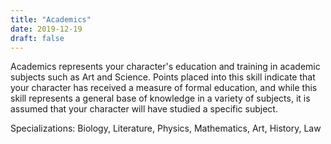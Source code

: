 ```yaml
---
title: "Academics"
date: 2019-12-19
draft: false
---
```


Academics represents your character's education and training in academic subjects such as Art and Science. Points placed into this skill indicate that your character has received a measure of formal education, and while this skill represents a general base of knowledge in a variety of subjects, it is assumed that your character will have studied a specific subject.

Specializations: Biology, Literature, Physics, Mathematics, Art, History, Law
